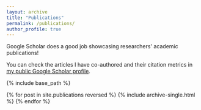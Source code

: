 ```yaml
---
layout: archive
title: "Publications"
permalink: /publications/
author_profile: true
---
```

Google Scholar does a good job showcasing researchers' academic publications! 

You can check the articles I have co-authored and their citation metrics in [my public Google Scholar profile](https://scholar.google.com/citations?user=jNLffNcAAAAJ&hl=es).

{% include base_path %}

{% for post in site.publications reversed %}
  {% include archive-single.html %}
{% endfor %}
